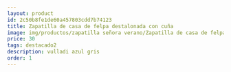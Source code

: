 ```yaml
---
layout: product
id: 2c50b8fe1de60a457803cdd7b74123
title: Zapatilla de casa de felpa destalonada con cuña
image: img/productos/zapatilla señora verano/Zapatilla de casa de felpa destalonada con cuña=30=destacado2=vulladi azul gris.webp
price: 30
tags: destacado2
description: vulladi azul gris
order: 1
---
```

